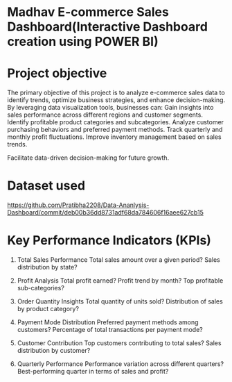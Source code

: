 # Madhav E-commerce Sales Dashboard(Interactive Dashboard creation using POWER BI)
# Project objective 
The primary objective of this project is to analyze e-commerce sales data to identify trends, optimize business strategies, and enhance decision-making. By leveraging data visualization tools, businesses can:
Gain insights into sales performance across different regions and customer segments.
Identify profitable product categories and subcategories.
Analyze customer purchasing behaviors and preferred payment methods.
Track quarterly and monthly profit fluctuations.
Improve inventory management based on sales trends.

Facilitate data-driven decision-making for future growth.

# Dataset used
https://github.com/Pratibha2208/Data-Ananlysis-Dashboard/commit/deb00b36dd8731adf68da784606f16aee627cb15

# Key Performance Indicators (KPIs)

1. Total Sales Performance
Total sales amount over a given period?
Sales distribution by state?

2. Profit Analysis
Total profit earned?
Profit trend by month?
Top profitable sub-categories?

3. Order Quantity Insights
Total quantity of units sold?
Distribution of sales by product category?

4. Payment Mode Distribution
Preferred payment methods among customers?
Percentage of total transactions per payment mode?

5. Customer Contribution
Top customers contributing to total sales?
Sales distribution by customer?

6. Quarterly Performance
Performance variation across different quarters?
Best-performing quarter in terms of sales and profit?
